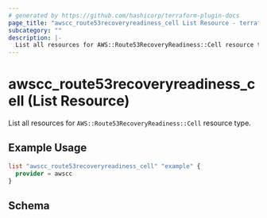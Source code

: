 ```yaml
---
# generated by https://github.com/hashicorp/terraform-plugin-docs
page_title: "awscc_route53recoveryreadiness_cell List Resource - terraform-provider-awscc"
subcategory: ""
description: |-
  List all resources for AWS::Route53RecoveryReadiness::Cell resource type.
---
```


# awscc_route53recoveryreadiness_cell (List Resource)

List all resources for `AWS::Route53RecoveryReadiness::Cell` resource type.

## Example Usage

```terraform
list "awscc_route53recoveryreadiness_cell" "example" {
  provider = awscc
}
```

<!-- schema generated by tfplugindocs -->
## Schema
